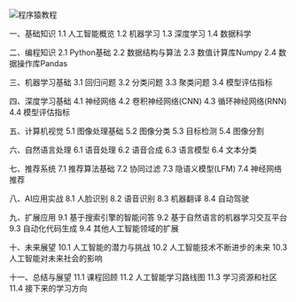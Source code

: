 ![程序猿教程](http://www.mutou888.com/assets/images/yuanjiaocheng.jpg "程序猿教程")

一、基础知识
1.1 人工智能概览
1.2 机器学习
1.3 深度学习
1.4 数据科学

二、编程知识
2.1 Python基础
2.2 数据结构与算法
2.3 数值计算库Numpy
2.4 数据操作库Pandas

三、机器学习基础
3.1 回归问题
3.2 分类问题
3.3 聚类问题
3.4 模型评估指标

四、深度学习基础
4.1 神经网络
4.2 卷积神经网络(CNN)
4.3 循环神经网络(RNN)
4.4 模型评估指标

五、计算机视觉
5.1 图像处理基础
5.2 图像分类
5.3 目标检测
5.4 图像分割

六、自然语言处理
6.1 语音处理
6.2 语音合成
6.3 语言模型
6.4 文本分类

七、推荐系统
7.1 推荐算法基础
7.2 协同过滤
7.3 隐语义模型(LFM)
7.4 神经网络推荐

八、AI应用实战
8.1 人脸识别
8.2 语音识别
8.3 机器翻译
8.4 自动驾驶

九、扩展应用
9.1 基于搜索引擎的智能问答
9.2 基于自然语言的机器学习交互平台
9.3 自动化代码生成
9.4 其他人工智能领域的扩展

十、未来展望
10.1 人工智能的潜力与挑战
10.2 人工智能技术不断进步的未来
10.3 人工智能对未来社会的影响

十一、总结与展望
11.1 课程回顾
11.2 人工智能学习路线图
11.3 学习资源和社区
11.4 接下来的学习方向
